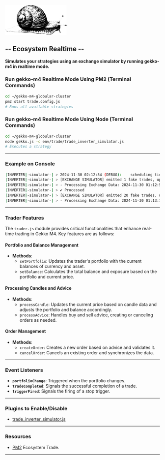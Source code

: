 <img src="https://github.com/universalbit-dev/gekko-m4/blob/master/images/snail.png" width="200" />

## -- Ecosystem Realtime -- 
#### Simulates your strategies using an exchange simulator by running gekko-m4 in realtime mode.

### Run gekko-m4 Realtime Mode Using PM2 (Terminal Commands)
```bash
cd ~/gekko-m4-globular-cluster
pm2 start trade.config.js
# Runs all available strategies
```

### Run gekko-m4 Realtime Mode Using Node (Terminal Commands)
```bash
cd ~/gekko-m4-globular-cluster
node gekko.js -c env/trade/trade_inverter_simulator.js
# Executes a strategy
```

---

### Example on Console
```bash
|INVERTER|-simulator-| > 2024-11-30 02:12:54 (DEBUG):    scheduling ticks                                                    
|INVERTER|-simulator-| > [EXCHANGE SIMULATOR] emitted 1 fake trades, up until 2024-11-30 02:12:54.                           
|INVERTER|-simulator-| > - Processing Exchange Data: 2024-11-30 01:12:55                                                   
|INVERTER|-simulator-| > ✔ Processed                                                                                         
|INVERTER|-simulator-| > [EXCHANGE SIMULATOR] emitted 20 fake trades, up until 2024-11-30 02:13:34.                         
|INVERTER|-simulator-| > - Processing Exchange Data: 2024-11-30 01:13:16     
```

---

### Trader Features
The `trader.js` module provides critical functionalities that enhance real-time trading in Gekko M4. Key features are as follows:

#### Portfolio and Balance Management
- **Methods**:
  - `setPortfolio`: Updates the trader's portfolio with the current balances of currency and asset.
  - `setBalance`: Calculates the total balance and exposure based on the portfolio and current price.

#### Processing Candles and Advice
- **Methods**:
  - `processCandle`: Updates the current price based on candle data and adjusts the portfolio and balance accordingly.
  - `processAdvice`: Handles buy and sell advice, creating or canceling orders as needed.

#### Order Management
- **Methods**:
  - `createOrder`: Creates a new order based on advice and validates it.
  - `cancelOrder`: Cancels an existing order and synchronizes the data.

---

### Event Listeners
- **`portfolioChange`**: Triggered when the portfolio changes.
- **`tradeCompleted`**: Signals the successful completion of a trade.
- **`triggerFired`**: Signals the firing of a stop trigger.

---

### Plugins to Enable/Disable
- [trade_inverter_simulator.js](https://github.com/universalbit-dev/gekko-m4/blob/master/env/trade/trade_inverter_simulator.js)

---

### Resources
- [PM2](https://pm2.io/docs/runtime/guide/process-management/) Ecosystem Trade.

---
